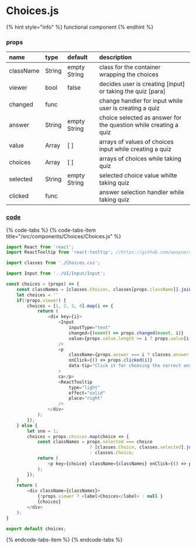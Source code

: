 # Choices.js

{% hint style="info" %}
functional component
{% endhint %}

### 

### props

| **name** | type | default | description |
| :--- | :--- | :--- | :--- |
| className | String | empty String | class for the container wrapping the choices |
| viewer | bool | false | decides user is creating \[input\] or taking the quiz \[para\] |
| changed | func |  | change handler for input while user is creating a quiz |
| answer | String | empty String | choice selected as answer for the question while creating a quiz |
| value | Array | \[ \] | arrays of values of choices input while creating a quiz |
| choices | Array | \[ \] | arrays of choices while taking quiz |
| selected | String | empty String | selected choice value whilte taking quiz |
| clicked | func |  | answer selection handler while taking quiz |

### [code](https://github.com/quizoscom/quizos/blob/master/code/src/components/Choices/Choices.js)

{% code-tabs %}
{% code-tabs-item title="/src/components/Choices/Choices.js" %}
```javascript
import React from 'react';
import ReactTooltip from 'react-tooltip'; //https://github.com/wwayne/react-tooltip

import classes from './Choices.css';

import Input from '../UI/Input/Input';

const choices = (props) => {
    const classNames = [classes.Choices, classes[props.className]].join(' ');
    let choices = ''
    if(!props.viewer) {
        choices = [1, 2, 3, 4].map(i => {
            return (
                <div key={i}>
                    <Input 
                        inputType="text" 
                        changed={(event) => props.changed(event, i)}
                        value={props.value.length >= i ? props.value[i-1] : ""}
                    />
                    <p 
                        className={props.answer === i ? classes.answer : ''} 
                        onClick={() => props.clicked(i)}
                        data-tip="Click it for choosing the correct answer"
                    >
                    ca</p>
                    <ReactTooltip 
                        type="light"
                        effect="solid"
                        place="right" 
                    />
                </div>
            );
        });
    } else {
        let sno = 1;
        choices = props.choices.map(choice => {
            const classNames = props.selected === choice
                                ? [classes.Choice, classes.selected].join(' ')
                                : classes.Choice;
            return (
                <p key={choice} className={classNames} onClick={() => props.clicked(choice)} >{sno++}) <span>{choice}</span></p>
            );
        });
    }
    return (
        <div className={classNames}>
            {!props.viewer ? <label>Choices</label> : null }
            {choices}
        </div>
    );
}

export default choices;
```
{% endcode-tabs-item %}
{% endcode-tabs %}

